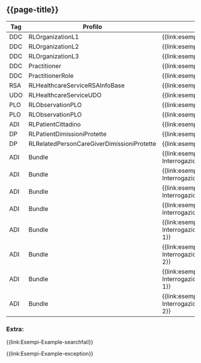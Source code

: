 ## {{page-title}}

| Tag | Profilo | Link Simplifier |
|---|---|---|
| DDC | RLOrganizationL1 | {{link:esempio-RLOrganizationL1}} |
| DDC | RLOrganizationL2 | {{link:esempio-RLOrganizationL2}} |
| DDC | RLOrganizationL3 | {{link:esempio-RLOrganizationL3}} |
| DDC | Practitioner | {{link:esempio-Practitioner}} |
| DDC | PractitionerRole | {{link:esempio-PractitionerRole}} |
| RSA | RLHealthcareServiceRSAInfoBase | {{link:esempio-RSAInfoBase}} |
| UDO | RLHealthcareServiceUDO | {{link:esempio-UDO}} |
| PLO | RLObservationPLO | {{link:esempio-PLO}} |
| PLO | RLObservationPLO | {{link:esempio-PLO-RepartiOspedale}} |
| ADI | RLPatientCittadino | {{link:esempio-Patient-Cittadino}} |
| DP | RLPatientDimissioniProtette | {{link:esempio-Patient-DimissioniProtette}} |
| DP | RLRelatedPersonCareGiverDimissioniProtette | {{link:esempio-Patient-DimissioniProtette}} |
| ADI | Bundle | {{link:esempio-Bundle-InterrogazioneCarePlan-1}} |
| ADI | Bundle | {{link:esempio-Bundle-InterrogazioneCarePlan-2}} |
| ADI | Bundle | {{link:esempio-Bundle-InterrogazioneProcedure-1}} |
| ADI | Bundle | {{link:esempio-Bundle-InterrogazioneQuestionnaireResponse-1}} |
| ADI | Bundle | {{link:esempio-Bundle-InterrogazioneServiceRequestRivalutazione-1}} |
| ADI | Bundle | {{link:esempio-Bundle-InterrogazioneServiceRequestRivalutazione-2}} |
| ADI | Bundle | {{link:esempio-Bundle-InterrogazioneServiceRequestSospensione-1}} |
| ADI | Bundle | {{link:esempio-Bundle-InterrogazioneServiceRequestSospensione-2}} |

### Extra: 

{{link:Esempi-Example-searchfail}}

{{link:Esempi-Example-exception}}

